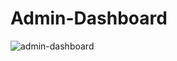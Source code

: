 # Admin-Dashboard
![admin-dashboard](https://user-images.githubusercontent.com/71929447/180237394-654e2507-cbd4-4faf-a62f-1b683ec66fe4.png)

